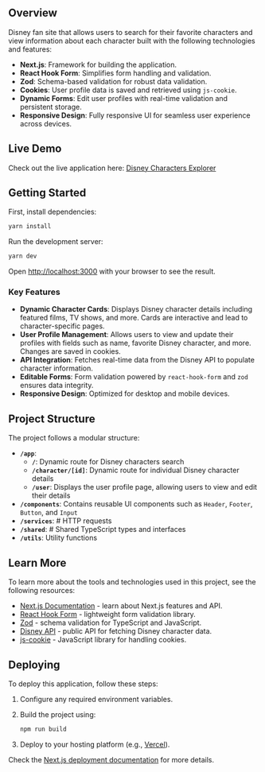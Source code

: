 ## Overview

Disney fan site that allows users to search for their favorite characters and view
information about each character built with the following technologies and features:

- **Next.js**: Framework for building the application.
- **React Hook Form**: Simplifies form handling and validation.
- **Zod**: Schema-based validation for robust data validation.
- **Cookies**: User profile data is saved and retrieved using `js-cookie`.
- **Dynamic Forms**: Edit user profiles with real-time validation and persistent storage.
- **Responsive Design**: Fully responsive UI for seamless user experience across devices.

## Live Demo

Check out the live application here: [Disney Characters Explorer](https://disney-fan-site.vercel.app/)

## Getting Started

First, install dependencies:

```bash
yarn install
```

Run the development server:

```bash
yarn dev
```

Open [http://localhost:3000](http://localhost:3000) with your browser to see the result.

### Key Features

- **Dynamic Character Cards**: Displays Disney character details including featured films, TV shows, and more. Cards are interactive and lead to character-specific pages.
- **User Profile Management**: Allows users to view and update their profiles with fields such as name, favorite Disney character, and more. Changes are saved in cookies.
- **API Integration**: Fetches real-time data from the Disney API to populate character information.
- **Editable Forms**: Form validation powered by `react-hook-form` and `zod` ensures data integrity.
- **Responsive Design**: Optimized for desktop and mobile devices.

## Project Structure

The project follows a modular structure:

- **`/app`**:
  - **`/`**: Dynamic route for Disney characters search
  - **`/character/[id]`**: Dynamic route for individual Disney character details
  - **`/user`**: Displays the user profile page, allowing users to view and edit their details
- **`/components`**: Contains reusable UI components such as `Header`, `Footer`, `Button`, and `Input`
- **`/services`**: # HTTP requests
- **`/shared`**: # Shared TypeScript types and interfaces
- **`/utils`**: Utility functions

## Learn More

To learn more about the tools and technologies used in this project, see the following resources:

- [Next.js Documentation](https://nextjs.org/docs) - learn about Next.js features and API.
- [React Hook Form](https://react-hook-form.com) - lightweight form validation library.
- [Zod](https://zod.dev) - schema validation for TypeScript and JavaScript.
- [Disney API](https://api.disneyapi.dev) - public API for fetching Disney character data.
- [js-cookie](https://github.com/js-cookie/js-cookie) - JavaScript library for handling cookies.

## Deploying

To deploy this application, follow these steps:

1. Configure any required environment variables.
2. Build the project using:

   ```bash
   npm run build
   ```

3. Deploy to your hosting platform (e.g., [Vercel](https://vercel.com)).

Check the [Next.js deployment documentation](https://nextjs.org/docs/app/building-your-application/deploying) for more details.
